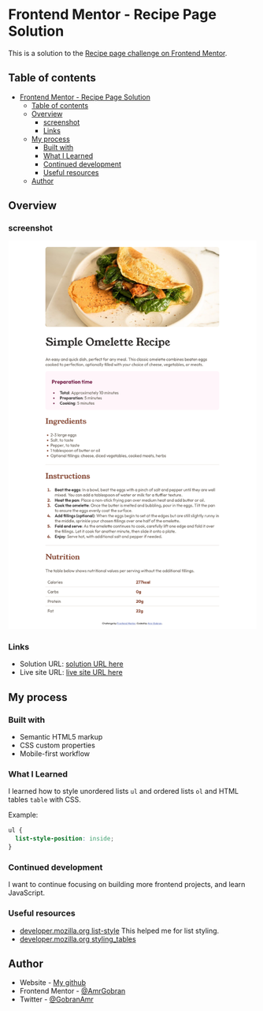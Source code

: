 # Frontend Mentor - Recipe Page Solution

This is a solution to the [Recipe page challenge on Frontend Mentor](https://www.frontendmentor.io/challenges/recipe-page-KiTsR8QQKm).

## Table of contents

- [Frontend Mentor - Recipe Page Solution](#frontend-mentor---recipe-page-solution)
  - [Table of contents](#table-of-contents)
  - [Overview](#overview)
    - [screenshot](#screenshot)
    - [Links](#links)
  - [My process](#my-process)
    - [Built with](#built-with)
    - [What I Learned](#what-i-learned)
    - [Continued development](#continued-development)
    - [Useful resources](#useful-resources)
  - [Author](#author)

## Overview 

### screenshot

![desktop screenshot](assets/images/screenshots/desktop-screenshot.png)

### Links 

- Solution URL: [solution URL here](https://github.com/AmrGobran/Frontend-Mentor-Recipe-Page)
- Live site URL: [live site URL here](https://amrgobran.github.io/Frontend-Mentor-Recipe-Page/)

## My process

### Built with 

- Semantic HTML5 markup
- CSS custom properties
- Mobile-first workflow

### What I Learned 

I learned how to style unordered lists `ul` and ordered lists `ol` and HTML tables `table` with CSS.

Example:

``` css
ul {
  list-style-position: inside;
}
```

### Continued development

I want to continue focusing on building more frontend projects, and learn JavaScript.

### Useful resources

- [developer.mozilla.org list-style](https://developer.mozilla.org/en-US/docs/Web/CSS/list-style) This helped me for list styling.
- [developer.mozilla.org styling_tables](https://developer.mozilla.org/en-US/docs/Learn/CSS/Building_blocks/Styling_tables)

## Author

- Website - [My github](https://www.github.com/AmrGobran)
- Frontend Mentor - [@AmrGobran](https://www.frontendmentor.io/profile/AmrGobran)
- Twitter - [@GobranAmr](https://www.x.com/GobranAmr)